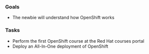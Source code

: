### Goals
-  The newbie will understand how OpenShift works


### Tasks
- Perform the first OpenShift course at the Red Hat courses portal
- Deploy an All-In-One deployment of OpenShift